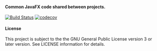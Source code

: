 #### Common JavaFX code shared between projects.

[![Build Status](https://travis-ci.org/hdecarne/java-jfx.svg?branch=master)](https://travis-ci.org/hdecarne/java-jfx)
[![codecov](https://codecov.io/gh/hdecarne/java-jfx/branch/master/graph/badge.svg)](https://codecov.io/gh/hdecarne/java-jfx)

#### License
This project is subject to the the GNU General Public License version 3 or later version. See LICENSE information for details.
